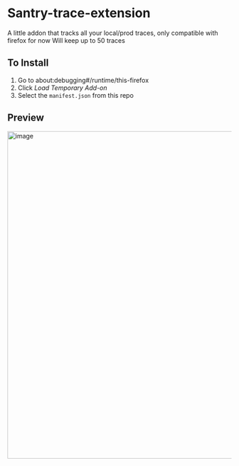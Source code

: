 # Santry-trace-extension
A little addon that tracks all your local/prod traces, only compatible with firefox for now
Will keep up to 50 traces

## To Install
1. Go to about:debugging#/runtime/this-firefox
2. Click *Load Temporary Add-on*
3. Select the `manifest.json` from this repo

## Preview
<img width="734" alt="image" src="https://i.imgur.com/IKOZy1k.png">
